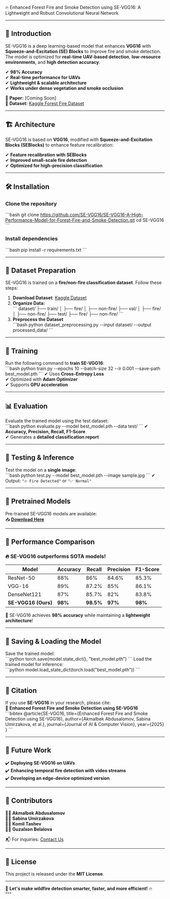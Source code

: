🔥 Enhanced Forest Fire and Smoke Detection using SE-VGG16: A Lightweight and Robust Convolutional Neural Network  

---

## 🌟 Introduction  
SE-VGG16 is a deep learning-based model that enhances **VGG16** with **Squeeze-and-Excitation (SE) Blocks** to improve fire and smoke detection. The model is optimized for **real-time UAV-based detection**, **low-resource environments**, and **high detection accuracy**.  

✔ **98% Accuracy**  
✔ **Real-time performance for UAVs**  
✔ **Lightweight & scalable architecture**  
✔ **Works under dense vegetation and smoke occlusion**  

📄 **Paper:** [Coming Soon]  
📂 **Dataset:** [Kaggle Forest Fire Dataset](https://www.kaggle.com/datasets/mohnishsaiprasad/forest-fire-images)  


---

## 🏗 Architecture  
SE-VGG16 is based on **VGG16**, modified with **Squeeze-and-Excitation Blocks (SEBlocks)** to enhance feature recalibration:  



✔ **Feature recalibration with SEBlocks**  
✔ **Improved small-scale fire detection**  
✔ **Optimized for high-precision classification**  

---

## 🛠 Installation  

### Clone the repository  
\`\`\`bash
git clone https://github.com/SE-VGG16/SE-VGG16-A-High-Performance-Model-for-Forest-Fire-and-Smoke-Detection.git
cd SE-VGG16
\`\`\`

### Install dependencies  
\`\`\`bash
pip install -r requirements.txt
\`\`\`

---

## 📂 Dataset Preparation  
SE-VGG16 is trained on a **fire/non-fire classification dataset**. Follow these steps:  
1. **Download Dataset**: [Kaggle Dataset](https://www.kaggle.com/datasets/mohnishsaiprasad/forest-fire-images)  
2. **Organize Data:**  
\`\`\`
dataset/
  ├── train/
  │   ├── fire/
  │   ├── non-fire/
  ├── val/
  │   ├── fire/
  │   ├── non-fire/
  ├── test/
      ├── fire/
      ├── non-fire/
\`\`\`
3. **Preprocess the Dataset**  
\`\`\`bash
python dataset_preprocessing.py --input dataset/ --output processed_data/
\`\`\`

---

## 🎯 Training  
Run the following command to **train SE-VGG16**:  
\`\`\`bash
python train.py --epochs 10 --batch-size 32 --lr 0.001 --save-path best_model.pth
\`\`\`
✔ Uses **Cross-Entropy Loss**  
✔ Optimized with **Adam Optimizer**  
✔ Supports **GPU acceleration**  

---

## 📊 Evaluation  
Evaluate the trained model using the test dataset:  
\`\`\`bash
python evaluate.py --model best_model.pth --data test/
\`\`\`
✔ **Accuracy, Precision, Recall, F1-Score**  
✔ Generates a **detailed classification report**  

---

## 🧪 Testing & Inference  
Test the model on a **single image**:  
\`\`\`bash
python test.py --model best_model.pth --image sample.jpg
\`\`\`
✔ Output: `"🔥 Fire Detected"` or `"✅ Normal"`  

---

## 📌 Pretrained Models  
Pre-trained SE-VGG16 models are available:  
📥 **[Download Here](https://github.com/SE-VGG16/weights/)**  

---

## 🚀 Performance Comparison  
### 🔥 SE-VGG16 outperforms SOTA models!  
| Model            | Accuracy | Recall | Precision | F1-Score |
|-----------------|---------|--------|-----------|---------|
| ResNet-50       | 88%     | 86%    | 84.6%     | 85.3%  |
| VGG-16          | 89%     | 87.2%  | 85%       | 86.1%  |
| DenseNet121     | 87%     | 85.7%  | 82%       | 83.8%  |
| **SE-VGG16 (Ours)** | **98%** | **98.5%** | **97%** | **98%** |

📌 SE-VGG16 achieves **98% accuracy** while maintaining a **lightweight architecture**!

---

## 💾 Saving & Loading the Model  
Save the trained model:  
\`\`\`python
torch.save(model.state_dict(), "best_model.pth")
\`\`\`
Load the trained model for inference:  
\`\`\`python
model.load_state_dict(torch.load("best_model.pth"))
\`\`\`

---

## 📝 Citation  
If you use **SE-VGG16** in your research, please cite:  
📄 **Enhanced Forest Fire and Smoke Detection using SE-VGG16**  
\`\`\`bibtex
@article{SE-VGG16,
  title={Enhanced Forest Fire and Smoke Detection using SE-VGG16},
  author={Akmalbek Abdusalomov, Sabina Umirzakova, et al.},
  journal={Journal of AI & Computer Vision},
  year={2025}
}
\`\`\`

---

## 🎯 Future Work  
✔️ **Deploying SE-VGG16 on UAVs**  
✔️ **Enhancing temporal fire detection with video streams**  
✔️ **Developing an edge-device optimized version**  

---

## 🤝 Contributors  
👨‍💻 **Akmalbek Abdusalomov**  
👩‍💻 **Sabina Umirzakova**  
👨‍💻 **Komil Tashev**  
👩‍💻 **Guzalxon Belalova**  

📬 For inquiries: [Contact Us](mailto:research@se-vgg16.org)  

---

## 📌 License  
This project is released under the **MIT License**.  

---

🚀 **Let's make wildfire detection smarter, faster, and more efficient!** 🔥  
"""


